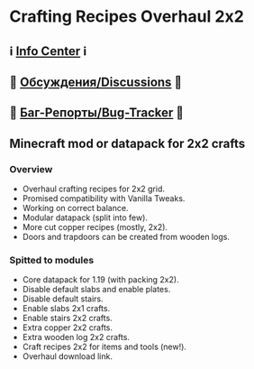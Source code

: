 # Crafting Recipes Overhaul 2x2

## ℹ️ [Info Center](https://github.com/hydra2s-info) ℹ️ 
## 💬 [Обсуждения/Discussions](https://github.com/hydra2s-info/about/discussions) 💬
## 🐞 [Баг-Репорты/Bug-Tracker](https://github.com/hydra2s-info/about/issues) 🐞

## Minecraft mod or datapack for 2x2 crafts

### Overview

- Overhaul crafting recipes for 2x2 grid.
- Promised compatibility with Vanilla Tweaks.
- Working on correct balance.
- Modular datapack (split into few).
- More cut copper recipes (mostly, 2x2).
- Doors and trapdoors can be created from wooden logs.

### Spitted to modules

- Core datapack for 1.19 (with packing 2x2).
- Disable default slabs and enable plates.
- Disable default stairs.
- Enable slabs 2x1 crafts.
- Enable stairs 2x2 crafts.
- Extra copper 2x2 crafts.
- Extra wooden log 2x2 crafts.
- Craft recipes 2x2 for items and tools (new!).
- Overhaul download link.

